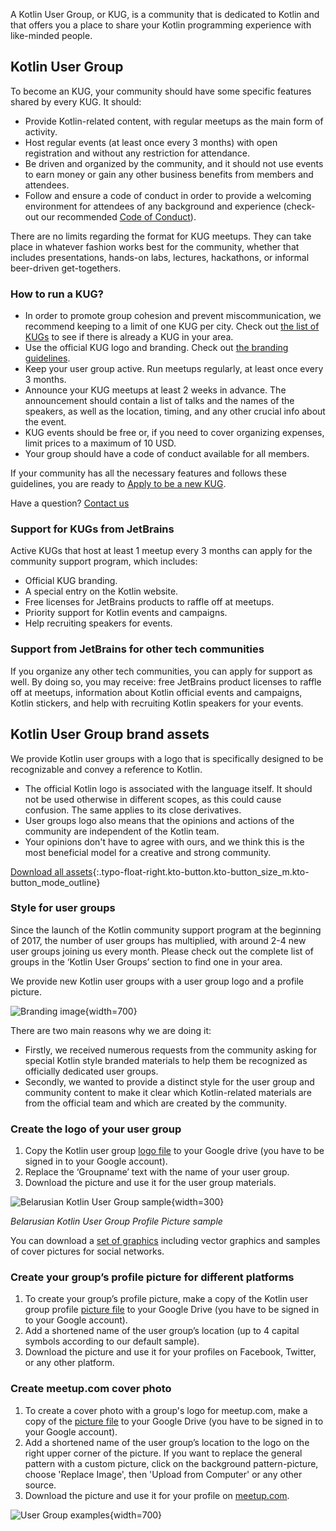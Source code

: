 [//]: # (title: KUG branding)

A Kotlin User Group, or KUG, is a community that is  dedicated to Kotlin and that offers you a place to share your
Kotlin programming experience with like-minded people.

## Kotlin User Group

To become an KUG, your community should have some specific features shared by every KUG. It should:
* Provide Kotlin-related content, with regular meetups as the main form of activity.
* Host regular events (at least once every 3 months) with open registration and without any restriction for attendance.
* Be driven and organized by the community, and it should not use events to earn money or gain any other business
  benefits from members and attendees.
* Follow and ensure a code of conduct in order to provide a welcoming environment for attendees of any background and
  experience (check-out our recommended [Code of Conduct](https://confluence.jetbrains.com/display/ALL/JetBrains+Open+Source+and+Community+Code+of+Conduct)).

There are no limits regarding the format for KUG meetups. They can take place in whatever fashion works best for the
community, whether that includes presentations, hands-on labs, lectures, hackathons, or informal beer-driven get-togethers.

### How to run a KUG?

* In order to promote group cohesion and prevent miscommunication, we recommend keeping to a limit of one KUG per city. Check out [the list of KUGs](https://kotlinlang.org/community/user-groups) to see if there is already a KUG in your area.
* Use the official KUG logo and branding. Check out [the branding guidelines](#kotlin-user-group-brand-assets).
* Keep your user group active. Run meetups regularly, at least once every 3 months.
* Announce your KUG meetups at least 2 weeks in advance. The announcement should contain a list of talks
  and the names of the speakers, as well as the location, timing, and any other crucial info about the event.
* KUG events should be free or, if you need to cover organizing expenses, limit prices to a maximum of 10 USD.
* Your group should have a code of conduct available for all members.

If your community has all the necessary features and follows these guidelines, you are ready to [Apply to be a new
KUG](https://surveys.jetbrains.com/s3/submit-a-local-kotlin-user-group).

Have a question? [Contact us](mailto:kug@jetbrains.com)

### Support for KUGs from JetBrains
Active KUGs that host at least 1 meetup every 3 months can apply for the community support program, which includes:
* Official KUG branding.
* A special entry on the Kotlin website.
* Free licenses for JetBrains products to raffle off at meetups.
* Priority support for Kotlin events and campaigns.
* Help recruiting speakers for events.

### Support from JetBrains for other tech communities
If you organize any other tech communities, you can apply for support as well. By doing so, you may receive: free JetBrains product licenses to raffle off at meetups, information about Kotlin official events and campaigns, Kotlin stickers, and help with recruiting Kotlin speakers for your events.

## Kotlin User Group brand assets

We provide Kotlin user groups with a logo that is specifically designed to be recognizable and convey a reference to Kotlin.

* The official Kotlin logo is associated with the language itself. It should not be used otherwise in different scopes, as this could cause confusion. The same applies to its close derivatives.
* User groups logo also means that the opinions and actions of the community are independent of the Kotlin team.
* Your opinions don't have to agree with ours, and we think this is the most beneficial model for a creative and strong community.

[Download all assets](https://drive.google.com/drive/folders/0B3Zi34svOj1RZ2sxZExhblRJc1k){:.typo-float-right.kto-button.kto-button_size_m.kto-button_mode_outline}

### Style for user groups

Since the launch of the Kotlin community support program at the beginning of 2017, the number of user groups has multiplied, with around 2-4 new user groups joining us every month. Please check out the complete list of groups in the ‘Kotlin User Groups’ section to find one in your area.

We provide new Kotlin user groups with a user group logo and a profile picture.

![Branding image](kotlin-user-group-logo.png){width=700}

There are two main reasons why we are doing it:

* Firstly, we received numerous requests from the community asking for special Kotlin style branded materials to help them be recognized as officially dedicated user groups.
* Secondly, we wanted to provide a distinct style for the user group and community content to make it clear which Kotlin-related materials are from the official team and which are created by the community.

### Create the logo of your user group

1. Copy the Kotlin user group [logo file](https://docs.google.com/drawings/d/1CQ5CrEuQhYubcPkAjTBcy6lnY7mcrgd8pUr2NAh0qE8/edit) to your Google drive (you have to be signed in to your Google account).
2. Replace the ‘Groupname’ text with the name of your user group.
3. Download the picture and use it for the user group materials.

![Belarusian Kotlin User Group sample](kotlin-user-group-avatar.png){width=300}

*Belarusian Kotlin User Group Profile Picture sample*

You can download a [set of graphics](https://drive.google.com/drive/folders/0B3Zi34svOj1RZ2sxZExhblRJc1k) including vector graphics and samples of cover pictures for social networks.

### Create your group’s profile picture for different platforms

1. To create your group’s profile picture, make a copy of the Kotlin user group profile [picture file](https://docs.google.com/drawings/d/19AG_SwcAUF-Te9Nv-Gw2U6Rtma--l1MI2napQwX5u1o/edit) to your Google Drive (you have to be signed in to your Google account).
2. Add a shortened name of the user group’s location (up to 4 capital symbols according to our default sample).
3. Download the picture and use it for your profiles on Facebook, Twitter, or any other platform.

### Create meetup.com cover photo

1. To create a cover photo with a group's logo for meetup.com, make a copy of the [picture file](https://docs.google.com/drawings/d/1GMr406tAicZIa86rMGKUZkHc8rRTls3tB618nDTZKSQ/edit) to your Google
   Drive (you have to be signed in to your Google account).
2. Add a shortened name of the user group’s location to the logo on the right upper corner of the picture. If you want to replace the general pattern with a custom picture, click on
   the background pattern-picture, choose 'Replace Image', then 'Upload from Computer' or any other source.
3. Download the picture and use it for your profile on [meetup.com](https://meetup.com).

![User Group examples](kotlin-user-group.png){width=700}